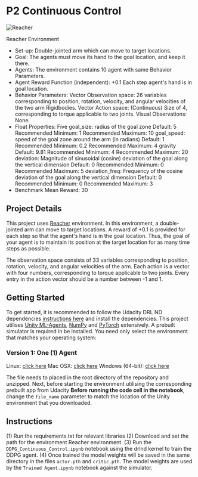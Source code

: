 # P2 Continuous Control
![Reacher](https://github.com/Unity-Technologies/ml-agents/blob/master/docs/images/reacher.png)

Reacher Environment
   - Set-up: Double-jointed arm which can move to target locations.
   - Goal: The agents must move its hand to the goal location, and keep it there.
   - Agents: The environment contains 10 agent with same Behavior Parameters.
   - Agent Reward Function (independent):
        +0.1 Each step agent's hand is in goal location.
   - Behavior Parameters:
        Vector Observation space: 26 variables corresponding to position, rotation, velocity, and angular velocities of the        two arm Rigidbodies.
        Vector Action space: (Continuous) Size of 4, corresponding to torque applicable to two joints.
        Visual Observations: None.
   - Float Properties: Five
        goal_size: radius of the goal zone
            Default: 5
            Recommended Minimum: 1
            Recommended Maximum: 10
        goal_speed: speed of the goal zone around the arm (in radians)
            Default: 1
            Recommended Minimum: 0.2
            Recommended Maximum: 4
        gravity
            Default: 9.81
            Recommended Minimum: 4
            Recommended Maximum: 20
        deviation: Magnitude of sinusoidal (cosine) deviation of the goal along the vertical dimension
            Default: 0
            Recommended Minimum: 0
            Recommended Maximum: 5
        deviation_freq: Frequency of the cosine deviation of the goal along the vertical dimension
            Default: 0
            Recommended Minimum: 0
            Recommended Maximum: 3
   - Benchmark Mean Reward: 30


## Project Details
This project uses [Reacher](https://github.com/Unity-Technologies/ml-agents/blob/master/docs/Learning-Environment-Examples.md#reacher) environment. In this environment, a double-jointed arm can move to target locations. A reward of +0.1 is provided for each step so that the agent's hand is in the goal location. Thus, the goal of your agent is to maintain its position at the target location for as many time steps as possible.

The observation space consists of 33 variables corresponding to position, rotation, velocity, and angular velocities of the arm. Each action is a vector with four numbers, corresponding to torque applicable to two joints. Every entry in the action vector should be a number between -1 and 1.

## Getting Started
To get started, it is recommended to follow the Udacity DRL ND dependencies [instructions here](https://github.com/udacity/deep-reinforcement-learning#dependencies) and install the dependencies. This project utilises [Unity ML-Agents](https://github.com/Unity-Technologies/ml-agents/blob/master/docs/Installation.md), [NumPy](http://www.numpy.org/) and [PyTorch](https://pytorch.org/) extensively.  A prebuilt simulator is required in be installed. You need only select the environment that matches your operating system:

### Version 1: One (1) Agent
Linux: [click here](https://s3-us-west-1.amazonaws.com/udacity-drlnd/P2/Reacher/one_agent/Reacher_Linux.zip)
Mac OSX: [click here](https://s3-us-west-1.amazonaws.com/udacity-drlnd/P2/Reacher/one_agent/Reacher.app.zip)
Windows (64-bit): [click here](https://s3-us-west-1.amazonaws.com/udacity-drlnd/P2/Reacher/one_agent/Reacher_Windows_x86_64.zip)

The file needs to placed in the root directory of the repository and unzipped. Next, before starting the environment utilising the corresponding prebuilt app from Udacity  **Before running the code cell in the notebook**, change the `file_name` parameter to match the location of the Unity environment that you downloaded.

## Instructions
(1) Run the requirements.txt for relevant libraries
(2) Download and set the path for the environment Reacher environment.
(3) Run the `DDPG_Continuous_Control.ipynb` notebook using the drlnd kernel to train the DDPG agent.
(4) Once trained the model weights will be saved in the same directory in the files `actor.pth` and `critic.pth`. The model weights are used by the `Trained Agent.ipynb` notebook against the simulator. 

